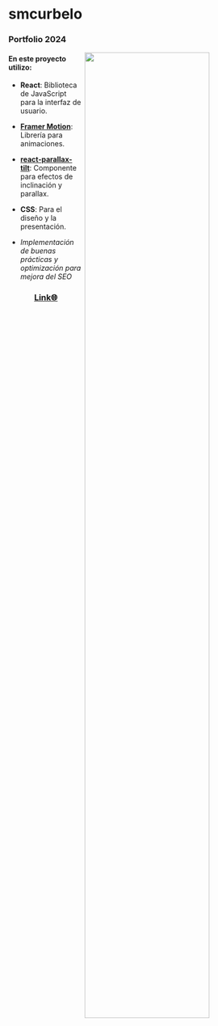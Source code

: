 # smcurbelo
### Portfolio 2024

<img src="https://github.com/user-attachments/assets/30f7e3e6-f650-414c-9416-30e73ff199a0" width="70%" align="right"/>

#### En este proyecto utilizo:

- **React**: Biblioteca de JavaScript para la interfaz de usuario.
- **<a href="https://smcurbelo.com" target="_blank">Framer Motion</a>**: Librería para animaciones.
- **<a href="https://smcurbelo.com" target="_blank">react-parallax-tilt</a>**: Componente para efectos de inclinación y parallax.
- **CSS**: Para el diseño y la presentación.

- *Implementación de buenas prácticas y optimización para mejora del SEO*


<div align="center">
  
  ### <a href="https://smcurbelo.com" target="_blank">Link🌐</a>

</div>
